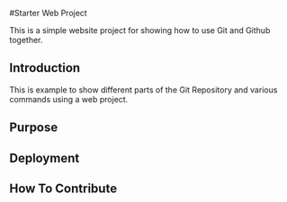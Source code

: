 #Starter Web Project

This is a simple website project for showing how to use Git and Github together.

## Introduction

This is example to show different parts of the Git Repository and various commands using a web project.

## Purpose



## Deployment 

## How To Contribute

